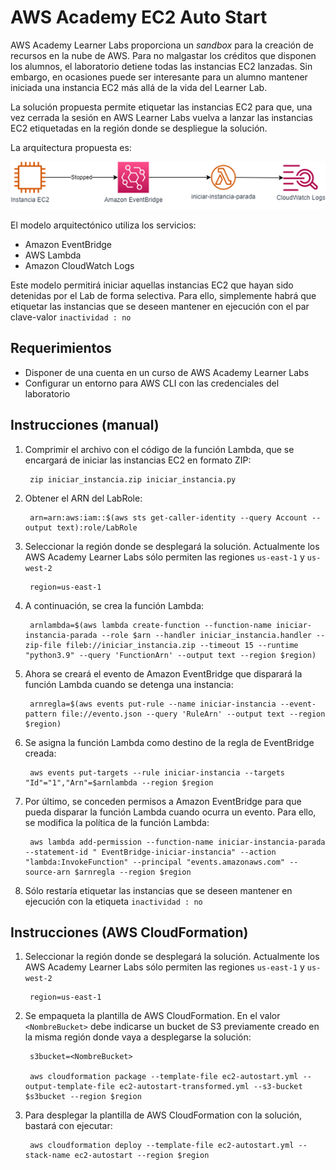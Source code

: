# **AWS Academy EC2 Auto Start**

AWS Academy Learner Labs proporciona un <em>sandbox</em> para la creación de recursos en la nube de AWS. Para no malgastar los créditos que disponen los alumnos, el laboratorio detiene todas las instancias EC2 lanzadas. Sin embargo, en ocasiones puede ser interesante para un alumno mantener iniciada una instancia EC2 más allá de la vida del Learner Lab.

La solución propuesta permite etiquetar las instancias EC2 para que, una vez cerrada la sesión en AWS Learner Labs vuelva a lanzar las instancias EC2 etiquetadas en la región donde se despliegue la solución.

La arquitectura propuesta es:

![Arquitectura](images/arch.png)

El modelo arquitectónico utiliza los servicios:
* Amazon EventBridge
* AWS Lambda
* Amazon CloudWatch Logs

Este modelo permitirá iniciar aquellas instancias EC2 que hayan sido detenidas por el Lab de forma selectiva. Para ello, simplemente habrá que etiquetar las instancias que se deseen mantener en ejecución con el par clave-valor `inactividad : no`

## **Requerimientos**

* Disponer de una cuenta en un curso de AWS Academy Learner Labs
* Configurar un entorno para AWS CLI con las credenciales del laboratorio

## **Instrucciones** (manual)

1. Comprimir el archivo con el código de la función Lambda, que se encargará de iniciar las instancias EC2 en formato ZIP:

        zip iniciar_instancia.zip iniciar_instancia.py

2. Obtener el ARN del LabRole:

        arn=arn:aws:iam::$(aws sts get-caller-identity --query Account --output text):role/LabRole

3. Seleccionar la región donde se desplegará la solución. Actualmente los AWS Academy Learner Labs sólo permiten las regiones `us-east-1` y `us-west-2`

        region=us-east-1

4. A continuación, se crea la función Lambda:

        arnlambda=$(aws lambda create-function --function-name iniciar-instancia-parada --role $arn --handler iniciar_instancia.handler --zip-file fileb://iniciar_instancia.zip --timeout 15 --runtime "python3.9" --query 'FunctionArn' --output text --region $region)

5. Ahora se creará el evento de Amazon EventBridge que disparará la función Lambda cuando se detenga una instancia:

        arnregla=$(aws events put-rule --name iniciar-instancia --event-pattern file://evento.json --query 'RuleArn' --output text --region $region)

6. Se asigna la función Lambda como destino de la regla de EventBridge creada:

        aws events put-targets --rule iniciar-instancia --targets "Id"="1","Arn"=$arnlambda --region $region

7. Por último, se conceden permisos a Amazon EventBridge para que pueda disparar la función Lambda cuando ocurra un evento. Para ello, se modifica la política de la función Lambda:

        aws lambda add-permission --function-name iniciar-instancia-parada --statement-id " EventBridge-iniciar-instancia" --action "lambda:InvokeFunction" --principal "events.amazonaws.com" --source-arn $arnregla --region $region

8. Sólo restaría etiquetar las instancias que se deseen mantener en ejecución con la etiqueta `inactividad : no`

## **Instrucciones** (AWS CloudFormation)

1. Seleccionar la región donde se desplegará la solución. Actualmente los AWS Academy Learner Labs sólo permiten las regiones `us-east-1` y `us-west-2`

        region=us-east-1

2. Se empaqueta la plantilla de AWS CloudFormation. En el valor `<NombreBucket>` debe indicarse un bucket de S3 previamente creado en la misma región donde vaya a desplegarse la solución:

        s3bucket=<NombreBucket>
        
        aws cloudformation package --template-file ec2-autostart.yml --output-template-file ec2-autostart-transformed.yml --s3-bucket $s3bucket --region $region

3. Para desplegar la plantilla de AWS CloudFormation con la solución, bastará con ejecutar:

        aws cloudformation deploy --template-file ec2-autostart.yml --stack-name ec2-autostart --region $region